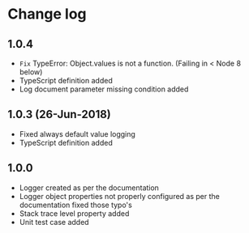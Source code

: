 # Change log

## 1.0.4

* `Fix` TypeError: Object.values is not a function. (Failing in < Node 8 below)
* TypeScript definition added
* Log document parameter missing condition added

## 1.0.3 (26-Jun-2018)

* Fixed always default value logging
* TypeScript definition added

## 1.0.0

* Logger created as per the documentation
* Logger object properties not properly configured as per the documentation fixed those typo's
* Stack trace level property added
* Unit test case added
